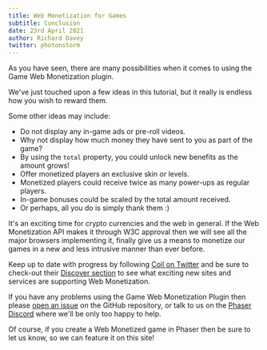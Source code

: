 ```yaml
---
title: Web Monetization for Games
subtitle: Conclusion
date: 23rd April 2021
author: Richard Davey
twitter: photonstorm
---
```


As you have seen, there are many possibilities when it comes to using the Game Web Monetization plugin.

We've just touched upon a few ideas in this tutorial, but it really is endless how you wish to reward them.

Some other ideas may include:

* Do not display any in-game ads or pre-roll videos.
* Why not display how much money they have sent to you as part of the game?
* By using the `total` property, you could unlock new benefits as the amount grows!
* Offer monetized players an exclusive skin or levels.
* Monetized players could receive twice as many power-ups as regular players.
* In-game bonuses could be scaled by the total amount received.
* Or perhaps, all you do is simply thank them :)

It's an exciting time for crypto currencies and the web in general. If the Web Monetization API makes it through W3C approval then we will see all the major browsers implementing it, finally give us a means to monetize our games in a new and less intrusive manner than ever before.

Keep up to date with progress by following [Coil on Twitter](https://twitter.com/coil) and be sure to check-out their [Discover section](https://coil.com/discover) to see what exciting new sites and services are supporting Web Monetization.

If you have any problems using the Game Web Monetization Plugin then please [open an issue](https://github.com/photonstorm/gamewebmonetization/issues) on the GitHub repository, or talk to us on the [Phaser Discord](/community/discord) where we'll be only too happy to help.

Of course, if you create a Web Monetized game in Phaser then be sure to let us know, so we can feature it on this site!
